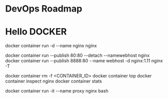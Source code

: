 # DevOps Roadmap
 # Hello DOCKER

docker container run -d --name nginx nginx

docker container run --publish 80:80 --detach --namewebhost nginx
docker container run --publish 8888:80 --name webhost -d nginx:1.11 nginx -T

docker container rm -f <CONTAINER_ID>
docker container top
docker container inspect nginx
docker container stats

<!-- run ssh and commands from inside a container -->
docker container run -it --name proxy nginx bash

